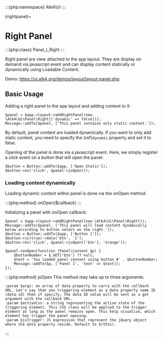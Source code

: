 :::{php:namespace} Atk4\Ui
:::

(rightpanel)=

# Right Panel

:::{php:class} Panel_i_Right
:::

Right panel are view attached to the app layout. They are display on demand via javascript event
and can display content statically or dynamically using Loadable Content.

Demo: https://ui.atk4.org/demos/layout/layout-panel.php

## Basic Usage

Adding a right panel to the app layout and adding content to it:

```
$panel = $app->layout->addRightPanel(new \Atk4\Ui\Panel\Right(['dynamic' => false]));
Message::addTo($panel, ['This panel contains only static content.']);
```

By default, panel content are loaded dynamically. If you want to only add static content, you need to specify
the {ref}`dynamic` property and set it to false.

Opening of the panel is done via a javascript event. Here, we simply register a click event on a button that will open
the panel:

```
$button = Button::addTo($app, ['Open Static']);
$button->on('click', $panel->jsOpen());
```

### Loading content dynamically

Loading dynamic content within panel is done via the onOpen method

:::{php:method} onOpen($callback)
:::

Initializing a panel with onOpen callback:

```
$panel = $app->layout->addRightPanel(new \Atk4\Ui\Panel\Right());
Message::addTo($panel, ['This panel will load content dynamically below according to button select on the right.']);
$button = Button::addTo($app, ['Button 1']);
$button->js(true)->data('btn', '1');
$button->on('click', $panel->jsOpen(['btn'], 'orange'));

$panel->onOpen(function (Panel\Content $p) {
    $buttonNumber = $_GET['btn'] ?? null;
    $text = 'You loaded panel content using button #' . $buttonNumber;
    Message::addTo($p, ['Panel 1', 'text' => $text]);
});
```

:::{php:method} jsOpen
This method may take up to three arguments.

```{eval-rst}
:param $args: an array of data property to carry with the callback URL. Let's say that you triggering element as a data property name ID (data-id) then if specify, the data ID value will be sent as a get argument with the callback URL.
:param $activeCss: a string representing the active state of the triggering element. This CSS class will be applied to the trigger element as long as the panel remains open. This help visualize, which element has trigger the panel opening.
:param $jsTrigger: JS expression that represent the jQuery object where the data property reside. Default to $(this).
```
:::
